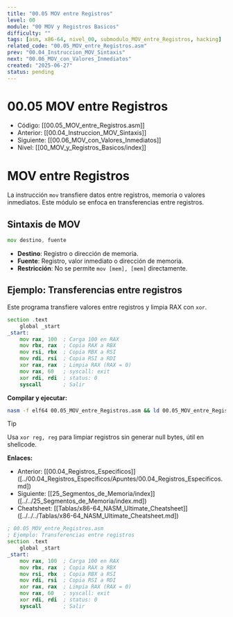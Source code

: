 ```yaml
---
title: "00.05 MOV entre Registros"
level: 00
module: "00 MOV y Registros Basicos"
difficulty: ""
tags: [asm, x86-64, nivel_00, submodulo_MOV_entre_Registros, hacking]
related_code: "00.05_MOV_entre_Registros.asm"
prev: "00.04_Instruccion_MOV_Sintaxis"
next: "00.06_MOV_con_Valores_Inmediatos"
created: "2025-06-27"
status: pending
---
```


# 00.05 MOV entre Registros

- Código: [[00.05_MOV_entre_Registros.asm]]  
- Anterior: [[00.04_Instruccion_MOV_Sintaxis]]  
- Siguiente: [[00.06_MOV_con_Valores_Inmediatos]]  
- Nivel: [[00_MOV_y_Registros_Basicos/index]]  

# MOV entre Registros

La instrucción `mov` transfiere datos entre registros, memoria o valores inmediatos. Este módulo se enfoca en transferencias entre registros.

## Sintaxis de MOV
```asm
mov destino, fuente
```
- **Destino**: Registro o dirección de memoria.
- **Fuente**: Registro, valor inmediato o dirección de memoria.
- **Restricción**: No se permite `mov [mem], [mem]` directamente.

## Ejemplo: Transferencias entre registros
Este programa transfiere valores entre registros y limpia RAX con `xor`.

```asm
section .text
    global _start
_start:
    mov rax, 100  ; Carga 100 en RAX
    mov rbx, rax  ; Copia RAX a RBX
    mov rsi, rbx  ; Copia RBX a RSI
    mov rdi, rsi  ; Copia RSI a RDI
    xor rax, rax  ; Limpia RAX (RAX = 0)
    mov rax, 60   ; syscall: exit
    xor rdi, rdi  ; status: 0
    syscall       ; Salir
```

**Compilar y ejecutar:**
```bash
nasm -f elf64 00.05_MOV_entre_Registros.asm && ld 00.05_MOV_entre_Registros.o -o mov_reg && ./mov_reg
```

> [!TIP]
> Usa `xor reg, reg` para limpiar registros sin generar null bytes, útil en shellcode.

**Enlaces:**
- Anterior: [[00.04_Registros_Especificos]] ([../00.04_Registros_Especificos/Apuntes/00.04_Registros_Especificos.md])
- Siguiente: [[25_Segmentos_de_Memoria/index]] ([../../25_Segmentos_de_Memoria/index.md])
- Cheatsheet: [[Tablas/x86-64_NASM_Ultimate_Cheatsheet]] ([../../../Tablas/x86-64_NASM_Ultimate_Cheatsheet.md])

```asm
; 00.05_MOV_entre_Registros.asm
; Ejemplo: Transferencias entre registros
section .text
    global _start
_start:
    mov rax, 100  ; Carga 100 en RAX
    mov rbx, rax  ; Copia RAX a RBX
    mov rsi, rbx  ; Copia RBX a RSI
    mov rdi, rsi  ; Copia RSI a RDI
    xor rax, rax  ; Limpia RAX (RAX = 0)
    mov rax, 60   ; syscall: exit
    xor rdi, rdi  ; status: 0
    syscall       ; Salir
```